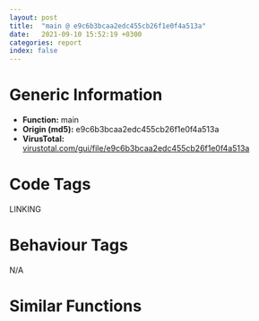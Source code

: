 ```yaml
---
layout: post
title:  "main @ e9c6b3bcaa2edc455cb26f1e0f4a513a"
date:   2021-09-10 15:52:19 +0300
categories: report
index: false
---
```


# Generic Information
- **Function:** main
- **Origin (md5):** e9c6b3bcaa2edc455cb26f1e0f4a513a
- **VirusTotal:** [virustotal.com/gui/file/e9c6b3bcaa2edc455cb26f1e0f4a513a][virustotal_ref]

# Code Tags
<span class="tag" id="LINKING">LINKING</span>


# Behaviour Tags
<span class="bhv-tag" id="na">N/A</span>

# Similar Functions
<script type="text/javascript" src="https://www.gstatic.com/charts/loader.js"></script>
<script type="text/javascript">

    google.charts.load('current', {'packages':['corechart']});
    google.charts.setOnLoadCallback(drawChart);

    function drawChart() {
    var data = new google.visualization.DataTable();
        data.addColumn('number', 'X');
        data.addColumn('number', 'Y');
        data.addColumn({type: 'string', role: 'tooltip', 'p': {'html': true}});
        data.addColumn({'type': 'string', 'role': 'style'});
        
        data.addRows([
    [211.1713104248047, 74.6663818359375, '<b><a href="/report/main@e9c6b3bcaa2edc455cb26f1e0f4a513a">main</a><br>@e9c6b3bcaa2edc455cb26f1e0f4a513a</b><br>push ebp<br>mov ebp, esp<br>mov dword[0x42fcdc], 0x35074<br>push 0<br>call dword[sym.imp.KERNEL32.dll_GetModuleHandleW]<br>mov ecx, dword[0x42fcdc]<br>add ecx, eax<br>mov dword[0x42fcdc], ecx<br>push 0<br>call dword[sym.imp.KERNEL32.dll_GetConsoleWindow]<br>push eax<br>call dword[sym.imp.USER32.dll_ShowWindow]<br>test eax, eax<br>je 0x40152a<br>push 0x180<br>mov edx, dword[0x42fcdc]<br>push edx<br>call fcn.00401290<br>add esp, 8<br>push edx<br>push eax<br>push ecx<br>mov ecx, dword[0x42fcdc]<br>push ecx<br>push edx<br>push eax<br>push ecx<br>jmp dword[esp+0xc]<br><eoc> ', 'point { fill-color: #e0440e; }'],
[-57.4281120300293, 221.25169372558594, '<b><a href="/report/main@0606e50385fe518042f9ea006b816a98">main</a><br>@0606e50385fe518042f9ea006b816a98</b><br>push ebp<br>mov ebp, esp<br>mov dword[0x42fcdc], 0x35074<br>push 0<br>call dword[sym.imp.KERNEL32.dll_GetModuleHandleW]<br>mov ecx, dword[0x42fcdc]<br>add ecx, eax<br>mov dword[0x42fcdc], ecx<br>push 0<br>call dword[sym.imp.KERNEL32.dll_GetConsoleWindow]<br>push eax<br>call dword[sym.imp.USER32.dll_ShowWindow]<br>test eax, eax<br>je 0x40152a<br>push 0x180<br>mov edx, dword[0x42fcdc]<br>push edx<br>call fcn.00401290<br>add esp, 8<br>push edx<br>push eax<br>push ecx<br>mov ecx, dword[0x42fcdc]<br>push ecx<br>push edx<br>push eax<br>push ecx<br>jmp dword[esp+0xc]<br><eoc> ', 'null'],
[-387.9762268066406, -344.78985595703125, '<b><a href="/report/main@773e84b03dfb92871dd754ab3c01c180">main</a><br>@773e84b03dfb92871dd754ab3c01c180</b><br>push ebp<br>mov ebp, esp<br>mov dword[0x42fcdc], 0x35074<br>push 0<br>call dword[sym.imp.KERNEL32.dll_GetModuleHandleW]<br>mov ecx, dword[0x42fcdc]<br>add ecx, eax<br>mov dword[0x42fcdc], ecx<br>push 0<br>call dword[sym.imp.KERNEL32.dll_GetConsoleWindow]<br>push eax<br>call dword[sym.imp.USER32.dll_ShowWindow]<br>test eax, eax<br>je 0x40152a<br>push 0x180<br>mov edx, dword[0x42fcdc]<br>push edx<br>call fcn.00401290<br>add esp, 8<br>push edx<br>push eax<br>push ecx<br>mov ecx, dword[0x42fcdc]<br>push ecx<br>push edx<br>push eax<br>push ecx<br>jmp dword[esp+0xc]<br><eoc> ', 'null'],
[-84.4957275390625, -527.173828125, '<b><a href="/report/main@6312517583453b51c66fd5c06a181092">main</a><br>@6312517583453b51c66fd5c06a181092</b><br>push ebp<br>mov ebp, esp<br>mov dword[0x42fcdc], 0x35074<br>push 0<br>call dword[sym.imp.KERNEL32.dll_GetModuleHandleW]<br>mov ecx, dword[0x42fcdc]<br>add ecx, eax<br>mov dword[0x42fcdc], ecx<br>push 0<br>call dword[sym.imp.KERNEL32.dll_GetConsoleWindow]<br>push eax<br>call dword[sym.imp.USER32.dll_ShowWindow]<br>test eax, eax<br>je 0x40152a<br>push 0x180<br>mov edx, dword[0x42fcdc]<br>push edx<br>call fcn.00401290<br>add esp, 8<br>push edx<br>push eax<br>push ecx<br>mov ecx, dword[0x42fcdc]<br>push ecx<br>push edx<br>push eax<br>push ecx<br>jmp dword[esp+0xc]<br><eoc> ', 'null'],
[-7.986310958862305, 551.1397705078125, '<b><a href="/report/main@8db9fe0b752fe464ff1c81507df8551a">main</a><br>@8db9fe0b752fe464ff1c81507df8551a</b><br>push ebp<br>mov ebp, esp<br>mov dword[0x42fcdc], 0x35074<br>push 0<br>call dword[sym.imp.KERNEL32.dll_GetModuleHandleW]<br>mov ecx, dword[0x42fcdc]<br>add ecx, eax<br>mov dword[0x42fcdc], ecx<br>push 0<br>call dword[sym.imp.KERNEL32.dll_GetConsoleWindow]<br>push eax<br>call dword[sym.imp.USER32.dll_ShowWindow]<br>test eax, eax<br>je 0x40152a<br>push 0x180<br>mov edx, dword[0x42fcdc]<br>push edx<br>call fcn.00401290<br>add esp, 8<br>push edx<br>push eax<br>push ecx<br>mov ecx, dword[0x42fcdc]<br>push ecx<br>push edx<br>push eax<br>push ecx<br>jmp dword[esp+0xc]<br><eoc> ', 'null'],
[-227.7889404296875, -37.362918853759766, '<b><a href="/report/main@8fe319558c6f221efde51f3acc33b19c">main</a><br>@8fe319558c6f221efde51f3acc33b19c</b><br>push ebp<br>mov ebp, esp<br>mov dword[0x42fcdc], 0x35074<br>push 0<br>call dword[sym.imp.KERNEL32.dll_GetModuleHandleW]<br>mov ecx, dword[0x42fcdc]<br>add ecx, eax<br>mov dword[0x42fcdc], ecx<br>push 0<br>call dword[sym.imp.KERNEL32.dll_GetConsoleWindow]<br>push eax<br>call dword[sym.imp.USER32.dll_ShowWindow]<br>test eax, eax<br>je 0x40152a<br>push 0x180<br>mov edx, dword[0x42fcdc]<br>push edx<br>call fcn.00401290<br>add esp, 8<br>push edx<br>push eax<br>push ecx<br>mov ecx, dword[0x42fcdc]<br>push ecx<br>push edx<br>push eax<br>push ecx<br>jmp dword[esp+0xc]<br><eoc> ', 'null'],
[341.1158447265625, 401.81787109375, '<b><a href="/report/main@b9e7701b101639a92238161f00b7471e">main</a><br>@b9e7701b101639a92238161f00b7471e</b><br>push ebp<br>mov ebp, esp<br>mov dword[0x42fcdc], 0x35074<br>push 0<br>call dword[sym.imp.KERNEL32.dll_GetModuleHandleW]<br>mov ecx, dword[0x42fcdc]<br>add ecx, eax<br>mov dword[0x42fcdc], ecx<br>push 0<br>call dword[sym.imp.KERNEL32.dll_GetConsoleWindow]<br>push eax<br>call dword[sym.imp.USER32.dll_ShowWindow]<br>test eax, eax<br>je 0x40152a<br>push 0x180<br>mov edx, dword[0x42fcdc]<br>push edx<br>call fcn.00401290<br>add esp, 8<br>push edx<br>push eax<br>push ecx<br>mov ecx, dword[0x42fcdc]<br>push ecx<br>push edx<br>push eax<br>push ecx<br>jmp dword[esp+0xc]<br><eoc> ', 'null'],
[401.4471740722656, -213.44219970703125, '<b><a href="/report/main@1bf3bcaca0e582026c935549bb7d8a33">main</a><br>@1bf3bcaca0e582026c935549bb7d8a33</b><br>push ebp<br>mov ebp, esp<br>mov dword[0x42fcdc], 0x35074<br>push 0<br>call dword[sym.imp.KERNEL32.dll_GetModuleHandleW]<br>mov ecx, dword[0x42fcdc]<br>add ecx, eax<br>mov dword[0x42fcdc], ecx<br>push 0<br>call dword[sym.imp.KERNEL32.dll_GetConsoleWindow]<br>push eax<br>call dword[sym.imp.USER32.dll_ShowWindow]<br>test eax, eax<br>je 0x40152a<br>push 0x180<br>mov edx, dword[0x42fcdc]<br>push edx<br>call fcn.00401290<br>add esp, 8<br>push edx<br>push eax<br>push ecx<br>mov ecx, dword[0x42fcdc]<br>push ecx<br>push edx<br>push eax<br>push ecx<br>jmp dword[esp+0xc]<br><eoc> ', 'null'],
[283.6541748046875, -530.1719360351562, '<b><a href="/report/main@31d828bf241be93b3ffe89cf3c313d44">main</a><br>@31d828bf241be93b3ffe89cf3c313d44</b><br>push ebp<br>mov ebp, esp<br>mov dword[0x42fcdc], 0x35074<br>push 0<br>call dword[sym.imp.KERNEL32.dll_GetModuleHandleW]<br>mov ecx, dword[0x42fcdc]<br>add ecx, eax<br>mov dword[0x42fcdc], ecx<br>push 0<br>call dword[sym.imp.KERNEL32.dll_GetConsoleWindow]<br>push eax<br>call dword[sym.imp.USER32.dll_ShowWindow]<br>test eax, eax<br>je 0x40152a<br>push 0x180<br>mov edx, dword[0x42fcdc]<br>push edx<br>call fcn.00401290<br>add esp, 8<br>push edx<br>push eax<br>push ecx<br>mov ecx, dword[0x42fcdc]<br>push ecx<br>push edx<br>push eax<br>push ecx<br>jmp dword[esp+0xc]<br><eoc> ', 'null'],
[39.68526840209961, -205.35311889648438, '<b><a href="/report/main@9060907d555cecab3519fcbc82318d7e">main</a><br>@9060907d555cecab3519fcbc82318d7e</b><br>push ebp<br>mov ebp, esp<br>mov dword[0x42fcdc], 0x35074<br>push 0<br>call dword[sym.imp.KERNEL32.dll_GetModuleHandleW]<br>mov ecx, dword[0x42fcdc]<br>add ecx, eax<br>mov dword[0x42fcdc], ecx<br>push 0<br>call dword[sym.imp.KERNEL32.dll_GetConsoleWindow]<br>push eax<br>call dword[sym.imp.USER32.dll_ShowWindow]<br>test eax, eax<br>je 0x40152a<br>push 0x180<br>mov edx, dword[0x42fcdc]<br>push edx<br>call fcn.00401290<br>add esp, 8<br>push edx<br>push eax<br>push ecx<br>mov ecx, dword[0x42fcdc]<br>push ecx<br>push edx<br>push eax<br>push ecx<br>jmp dword[esp+0xc]<br><eoc> ', 'null'],
[-565.8395385742188, 13.221664428710938, '<b><a href="/report/main@2befdc6dad4b6936d78e65ffd5537599">main</a><br>@2befdc6dad4b6936d78e65ffd5537599</b><br>push ebp<br>mov ebp, esp<br>mov dword[0x42fcdc], 0x35074<br>push 0<br>call dword[sym.imp.KERNEL32.dll_GetModuleHandleW]<br>mov ecx, dword[0x42fcdc]<br>add ecx, eax<br>mov dword[0x42fcdc], ecx<br>push 0<br>call dword[sym.imp.KERNEL32.dll_GetConsoleWindow]<br>push eax<br>call dword[sym.imp.USER32.dll_ShowWindow]<br>test eax, eax<br>je 0x40152a<br>push 0x180<br>mov edx, dword[0x42fcdc]<br>push edx<br>call fcn.00401290<br>add esp, 8<br>push edx<br>push eax<br>push ecx<br>mov ecx, dword[0x42fcdc]<br>push ecx<br>push edx<br>push eax<br>push ecx<br>jmp dword[esp+0xc]<br><eoc> ', 'null'],
[575.5097045898438, 92.30364990234375, '<b><a href="/report/main@bd5810ea8cdeec913ece5ee7baedb8e9">main</a><br>@bd5810ea8cdeec913ece5ee7baedb8e9</b><br>push ebp<br>mov ebp, esp<br>mov dword[0x42fcdc], 0x35074<br>push 0<br>call dword[sym.imp.KERNEL32.dll_GetModuleHandleW]<br>mov ecx, dword[0x42fcdc]<br>add ecx, eax<br>mov dword[0x42fcdc], ecx<br>push 0<br>call dword[sym.imp.KERNEL32.dll_GetConsoleWindow]<br>push eax<br>call dword[sym.imp.USER32.dll_ShowWindow]<br>test eax, eax<br>je 0x40152a<br>push 0x180<br>mov edx, dword[0x42fcdc]<br>push edx<br>call fcn.00401290<br>add esp, 8<br>push edx<br>push eax<br>push ecx<br>mov ecx, dword[0x42fcdc]<br>push ecx<br>push edx<br>push eax<br>push ecx<br>jmp dword[esp+0xc]<br><eoc> ', 'null'],
[-378.4167175292969, 357.1018981933594, '<b><a href="/report/main@41d541db4a17e11df1b616218be77825">main</a><br>@41d541db4a17e11df1b616218be77825</b><br>push ebp<br>mov ebp, esp<br>mov dword[0x42fcdc], 0x35074<br>push 0<br>call dword[sym.imp.KERNEL32.dll_GetModuleHandleW]<br>mov ecx, dword[0x42fcdc]<br>add ecx, eax<br>mov dword[0x42fcdc], ecx<br>push 0<br>call dword[sym.imp.KERNEL32.dll_GetConsoleWindow]<br>push eax<br>call dword[sym.imp.USER32.dll_ShowWindow]<br>test eax, eax<br>je 0x40152a<br>push 0x180<br>mov edx, dword[0x42fcdc]<br>push edx<br>call fcn.00401290<br>add esp, 8<br>push edx<br>push eax<br>push ecx<br>mov ecx, dword[0x42fcdc]<br>push ecx<br>push edx<br>push eax<br>push ecx<br>jmp dword[esp+0xc]<br><eoc> ', 'null'],

        ]);

    var options = {
        title: 'Similarity Plot',
        legend: 'none',
        colors: ['#dedbd9', '#e6693e', '#ec8f6e', '#f3b49f', '#f6c7b6'],
        tooltip: {isHtml: true, trigger: 'both'},
        explorer: {
        actions: ["dragToZoom", "rightClickToReset"],
        },
        chartArea: {
        width: '80%',
        height: '80%'
        },
        width: '100%',
        height: '100%'
    };

    var chart = new google.visualization.ScatterChart(document.getElementById('chart_div'));

    chart.draw(data, options);
    }
    
</script>


<div id="chart_div" style="width: 100%px; height: 100%;"></div>

# Disassembled Code
{% highlight nasm %}

push ebp
mov ebp, esp
mov dword[0x42fcdc], 0x35074
push 0
call dword[sym.imp.KERNEL32.dll_GetModuleHandleW]
mov ecx, dword[0x42fcdc]
add ecx, eax
mov dword[0x42fcdc], ecx
push 0
call dword[sym.imp.KERNEL32.dll_GetConsoleWindow]
push eax
call dword[sym.imp.USER32.dll_ShowWindow]
test eax, eax
je 0x40152a
push 0x180
mov edx, dword[0x42fcdc]
push edx
call fcn.00401290
add esp, 8
push edx
push eax
push ecx
mov ecx, dword[0x42fcdc]
push ecx
push edx
push eax
push ecx
jmp dword[esp+0xc]

{% endhighlight %}

[virustotal_ref]: https://www.virustotal.com/gui/file/e9c6b3bcaa2edc455cb26f1e0f4a513a
